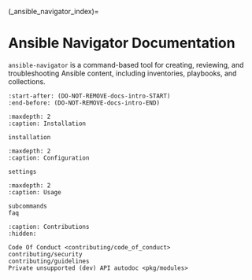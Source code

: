 <!-- cspell:ignore autodoc, maxdepth, toctree -->

(\_ansible_navigator_index)=

# Ansible Navigator Documentation

`ansible-navigator` is a command-based tool for creating, reviewing, and troubleshooting Ansible content, including inventories, playbooks, and collections.

```{include} ../README.md
:start-after: (DO-NOT-REMOVE-docs-intro-START)
:end-before: (DO-NOT-REMOVE-docs-intro-END)
```

```{toctree}
:maxdepth: 2
:caption: Installation

installation
```

```{toctree}
:maxdepth: 2
:caption: Configuration

settings
```

```{toctree}
:maxdepth: 2
:caption: Usage

subcommands
faq
```

```{toctree}
:caption: Contributions
:hidden:

Code Of Conduct <contributing/code_of_conduct>
contributing/security
contributing/guidelines
Private unsupported (dev) API autodoc <pkg/modules>
```
